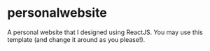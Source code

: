 # personalwebsite
A personal website that I designed using ReactJS. You may use this template (and change it around as you please!). 
